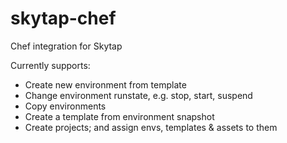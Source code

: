 # skytap-chef
Chef integration for Skytap

Currently supports:
 - Create new environment from template
 - Change environment runstate, e.g. stop, start, suspend
 - Copy environments
 - Create a template from environment snapshot
 - Create projects; and assign envs, templates & assets to them
